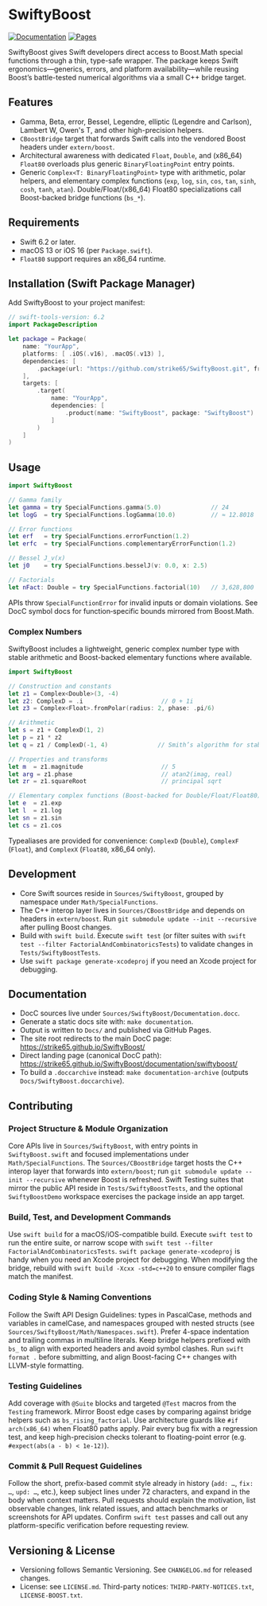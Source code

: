 # SwiftyBoost

[![Documentation](https://img.shields.io/badge/docs-website-blue?logo=swift)](https://strike65.github.io/SwiftyBoost/documentation/swiftyboost) [![Pages](https://github.com/strike65/SwiftyBoost/actions/workflows/docs.yml/badge.svg)](https://github.com/strike65/SwiftyBoost/actions/workflows/docs.yml)

SwiftyBoost gives Swift developers direct access to Boost.Math special functions through a thin, type-safe wrapper. The package keeps Swift ergonomics—generics, errors, and platform availability—while reusing Boost’s battle-tested numerical algorithms via a small C++ bridge target.

## Features
- Gamma, Beta, error, Bessel, Legendre, elliptic (Legendre and Carlson), Lambert W, Owen's T, and other high-precision helpers.
- `CBoostBridge` target that forwards Swift calls into the vendored Boost headers under `extern/boost`.
- Architectural awareness with dedicated `Float`, `Double`, and (x86_64) `Float80` overloads plus generic `BinaryFloatingPoint` entry points.
- Generic `Complex<T: BinaryFloatingPoint>` type with arithmetic, polar helpers, and elementary complex functions (`exp`, `log`, `sin`, `cos`, `tan`, `sinh`, `cosh`, `tanh`, `atan`). Double/Float/(x86_64) Float80 specializations call Boost-backed bridge functions (`bs_*`).

## Requirements
- Swift 6.2 or later.
- macOS 13 or iOS 16 (per `Package.swift`).
- `Float80` support requires an x86_64 runtime.

## Installation (Swift Package Manager)

Add SwiftyBoost to your project manifest:

```swift
// swift-tools-version: 6.2
import PackageDescription

let package = Package(
    name: "YourApp",
    platforms: [ .iOS(.v16), .macOS(.v13) ],
    dependencies: [
        .package(url: "https://github.com/strike65/SwiftyBoost.git", from: "0.1.0")
    ],
    targets: [
        .target(
            name: "YourApp",
            dependencies: [
                .product(name: "SwiftyBoost", package: "SwiftyBoost")
            ]
        )
    ]
)
```

## Usage

```swift
import SwiftyBoost

// Gamma family
let gamma = try SpecialFunctions.gamma(5.0)              // 24
let logG  = try SpecialFunctions.logGamma(10.0)          // ≈ 12.8018

// Error functions
let erf   = try SpecialFunctions.errorFunction(1.2)
let erfc  = try SpecialFunctions.complementaryErrorFunction(1.2)

// Bessel J_v(x)
let j0    = try SpecialFunctions.besselJ(v: 0.0, x: 2.5)

// Factorials
let nFact: Double = try SpecialFunctions.factorial(10)   // 3,628,800
```

APIs throw `SpecialFunctionError` for invalid inputs or domain violations. See DocC symbol docs for function‑specific bounds mirrored from Boost.Math.

### Complex Numbers

SwiftyBoost includes a lightweight, generic complex number type with stable arithmetic and Boost-backed elementary functions where available.

```swift
import SwiftyBoost

// Construction and constants
let z1 = Complex<Double>(3, -4)
let z2: ComplexD = .i                      // 0 + 1i
let z3 = Complex<Float>.fromPolar(radius: 2, phase: .pi/6)

// Arithmetic
let s = z1 + ComplexD(1, 2)
let p = z1 * z2
let q = z1 / ComplexD(-1, 4)              // Smith’s algorithm for stability

// Properties and transforms
let m  = z1.magnitude                      // 5
let arg = z1.phase                         // atan2(imag, real)
let zr = z1.squareRoot                     // principal sqrt

// Elementary complex functions (Boost-backed for Double/Float/Float80)
let e  = z1.exp
let l  = z1.log
let sn = z1.sin
let cs = z1.cos
```

Typealiases are provided for convenience: `ComplexD` (`Double`), `ComplexF` (`Float`), and `ComplexX` (`Float80`, x86_64 only).

## Development
- Core Swift sources reside in `Sources/SwiftyBoost`, grouped by namespace under `Math/SpecialFunctions`.
- The C++ interop layer lives in `Sources/CBoostBridge` and depends on headers in `extern/boost`. Run `git submodule update --init --recursive` after pulling Boost changes.
- Build with `swift build`. Execute `swift test` (or filter suites with `swift test --filter FactorialAndCombinatoricsTests`) to validate changes in `Tests/SwiftyBoostTests`.
- Use `swift package generate-xcodeproj` if you need an Xcode project for debugging.

## Documentation
- DocC sources live under `Sources/SwiftyBoost/Documentation.docc`.
- Generate a static docs site with: `make documentation`.
 - Output is written to `Docs/` and published via GitHub Pages.
 - The site root redirects to the main DocC page: https://strike65.github.io/SwiftyBoost/
 - Direct landing page (canonical DocC path): https://strike65.github.io/SwiftyBoost/documentation/swiftyboost/
 - To build a `.doccarchive` instead: `make documentation-archive` (outputs `Docs/SwiftyBoost.doccarchive`).

## Contributing

### Project Structure & Module Organization
Core APIs live in `Sources/SwiftyBoost`, with entry points in `SwiftyBoost.swift` and focused implementations under `Math/SpecialFunctions`. The `Sources/CBoostBridge` target hosts the C++ interop layer that forwards into `extern/boost`; run `git submodule update --init --recursive` whenever Boost is refreshed. Swift Testing suites that mirror the public API reside in `Tests/SwiftyBoostTests`, and the optional `SwiftyBoostDemo` workspace exercises the package inside an app target.

### Build, Test, and Development Commands
Use `swift build` for a macOS/iOS-compatible build. Execute `swift test` to run the entire suite, or narrow scope with `swift test --filter FactorialAndCombinatoricsTests`. `swift package generate-xcodeproj` is handy when you need an Xcode project for debugging. When modifying the bridge, rebuild with `swift build -Xcxx -std=c++20` to ensure compiler flags match the manifest.

### Coding Style & Naming Conventions
Follow the Swift API Design Guidelines: types in PascalCase, methods and variables in camelCase, and namespaces grouped with nested structs (see `Sources/SwiftyBoost/Math/Namespaces.swift`). Prefer 4-space indentation and trailing commas in multiline literals. Keep bridge helpers prefixed with `bs_` to align with exported headers and avoid symbol clashes. Run `swift format .` before submitting, and align Boost-facing C++ changes with LLVM-style formatting.

### Testing Guidelines
Add coverage with `@Suite` blocks and targeted `@Test` macros from the `Testing` framework. Mirror Boost edge cases by comparing against bridge helpers such as `bs_rising_factorial`. Use architecture guards like `#if arch(x86_64)` when Float80 paths apply. Pair every bug fix with a regression test, and keep high-precision checks tolerant to floating-point error (e.g. `#expect(abs(a - b) < 1e-12)`).

### Commit & Pull Request Guidelines
Follow the short, prefix-based commit style already in history (`add: …`, `fix: …`, `upd: …`, etc.), keep subject lines under 72 characters, and expand in the body when context matters. Pull requests should explain the motivation, list observable changes, link related issues, and attach benchmarks or screenshots for API updates. Confirm `swift test` passes and call out any platform-specific verification before requesting review.

## Versioning & License
- Versioning follows Semantic Versioning. See `CHANGELOG.md` for released changes.
- License: see `LICENSE.md`. Third-party notices: `THIRD-PARTY-NOTICES.txt`, `LICENSE-BOOST.txt`.
